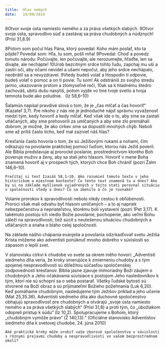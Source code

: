 ```yaml
---
title:  Hlas nemých
date:   19/09/2019
---
```


8Otvor svoje ústa namiesto nemého a za práva všetkých slabých. 9Otvor svoje ústa, spravodlivo súď a zastávaj sa práva chudobných a núdznych!  (Prísl 31,8.9)

8Potom som počul hlas Pána, ktorý povedal: Koho mám poslať, kto ta pôjde? Povedal som: Hľa, tu som, pošli mňa! 9Povedal: Choď a povedz tomuto národu: Počúvajte, len počúvajte, ale nerozumejte, hľaďte, len sa dívajte, ale nechápte! 10Urob bezcitným srdce tohto ľudu, zapchaj mu uši a zastri oči, aby očami nevidel a ušami nepočul, aby jeho srdce nechápalo, neobrátil sa a nevyzdravel. 9Vtedy budeš volať a Hospodin ti odpovie, budeš volať o pomoc a on ti povie: Tu som! Ak odstrániš zo svojho stredu jarmo, ukazovanie prstom a zlomyseľné reči, 10ak sa k hladnému štedro zachováš, ubitú dušu nasýtiš, potom vyjde vo tme tvoje svetlo a tvoja temnota bude ako poludnie.  (Iz 58,6–10)

Šalamún napísal pravdivé slová o tom, že je „čas mlčať a čas hovoriť“ (Kazateľ 3,7). Pre nikoho z nás nie je jednoduché nájsť správnu vyváženosť medzi tým, kedy hovoriť a kedy mlčať. Keď však ide o to, aby sme sa zastali utláčaných, aby sme prehovorili za umlčaných a aby sme zlo premáhali dobrom, je možné, že ako cirkev sme sa dopustili mnohých chýb. Neboli sme až príliš často ticho, keď mal zaznieť náš hlas?

Kresťania často hovoria o tom, že sú Ježišovými rukami a nohami, čím odkazujú na povolanie praktickej pomoci ľuďom, ktorou nás Ježiš poveril. Ale Biblia predstavuje aj prorocké poslanie, prostredníctvom ktorého Boh poveruje mužov a ženy, aby sa stali jeho hlasom. Hovoriť v mene Boha znamená hovoriť aj v prospech tých, ktorých chce Boh chrániť (pozri Žalm 146,6–10).

`Prečítaj si text Izaiáš 58,1–10. Ako rozumieš tomuto textu v jeho historickom a miestnom kontexte? Čo tento text znamená tu a dnes? Ako by si na základe myšlienok vyjadrených v tejto stati porovnal situáciu v spoločnosti vtedy a dnes? Čo sa zmenilo a čo je rovnaké?`

Volanie prorokov k spravodlivosti nebolo nikdy cestou k obľúbenosti. Proroci však mali odvahu byť hlasom umlčaných – a to aj napriek nebezpečenstvu a nepriateľstvu, ktorému boli vystavení (pozri 1Pet 3,17). K takémuto postoju ich viedlo Božie povolanie, pochopenie, ako veľmi Bohu záleží na spravodlivosti, tiež súcit s neutešenou situáciou chudobných a utláčaných a snaha o blaho celej spoločnosti.

Na základe nášho chápania evanjelia a povolania odzrkadľovať svetu Ježiša Krista môžeme ako adventisti ponúknuť mnoho dobrého v súvislosti so zápasom o lepší svet.

V stanovisku cirkvi k chudobe vo svete sa okrem iného hovorí: „Adventisti siedmeho dňa veria, že kroky smerujúce k zmierneniu chudoby a s tým spojenej nespravodlivosti sú dôležitou súčasťou spoločenskej zodpovednosti kresťanov. Biblia jasne zjavuje mimoriadny Boží záujem o chudobných a Jeho očakávania súvisiace s postojom Jeho nasledovníkov k tým, ktorí nie sú schopní sa o seba postarať. Všetky ľudské bytosti sú stvorené na Boží obraz a sú prijímateľmi Božieho požehnania (Luk 6,20). Keď pomáhame chudobným, nasledujeme tým Ježišov príklad a jeho učenie (Mat 25,35.36). Adventisti siedmeho dňa ako duchovné spoločenstvo obhajujú spravodlivosť pre chudobných a otvárajú „svoje ústa namiesto nemého a za práva všetkých slabých“ (Prísl 31,8) a proti tým, čo „úbožiakom odopreli prístup k súdu“ (Iz 10,2). Spolupracujeme s Bohom, ktorý „chudobným vymôže právo“ (Ž 140,13).“ (Oficiálne stanovisko Adventistov siedmeho dňa k svetovej chudobe, 24. júna 2010)

`Aké praktické kroky môže urobiť vaše zborové spoločenstvo v súvislosti s rôznymi prejavmi chudoby a nespravodlivosti vo vašom bezprostrednom okolí?`